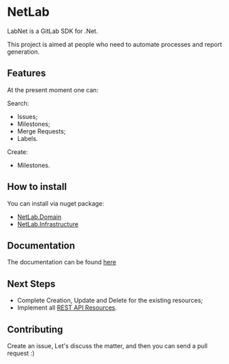 # NetLab

LabNet is a GitLab SDK for .Net. 

This project is aimed at people who need to automate processes and report generation.

## Features
At the present moment one can:

 Search:
  - Issues;
  - Milestones;
  - Merge Requests;
  - Labels.
 
 Create:
  - Milestones.
  
## How to install
You can install via nuget package:
- [NetLab.Domain](https://www.nuget.org/packages/NetLab.Domain)
- [NetLab.Infrastructure](https://www.nuget.org/packages/NetLab.Infrastructure)

## Documentation
The documentation can be found [here](https://3xbj.github.io/NetLab)

## Next Steps

- Complete Creation, Update and Delete for the existing resources;
- Implement all [REST API Resources](https://docs.gitlab.com/ee/api/rest/).

## Contributing
Create an issue, Let's discuss the matter, and then you can send a pull request :)
